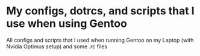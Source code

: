 # My configs, dotrcs, and scripts that I use when using Gentoo
All configs and scripts that I used when running Gentoo on my Laptop (with Nvidia Optimus setup) and some .rc files
